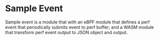 # Sample Event

Sample event is a module that with an eBPF module that defines a perf event that
periodically submits event to perf buffer; and a WASM module that transform perf
event output to JSON object and output.
